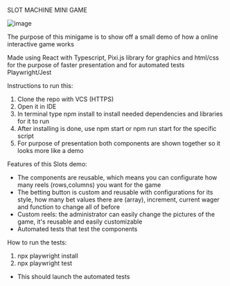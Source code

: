 SLOT MACHINE MINI GAME

![image](https://github.com/user-attachments/assets/c61774f8-3173-4dd5-bc68-89c85543b183)

The purpose of this minigame is to show off a small demo of how a online interactive game works

Made using React with Typescript, Pixi.js library for graphics and html/css for the purpose of faster presentation
and for automated tests Playwright/Jest

Instructions to run this:

1. Clone the repo with VCS (HTTPS)
2. Open it in IDE
3. In terminal type npm install to install needed dependencies and libraries for it to run
4. After installing is done, use npm start or npm run start for the specific script
5. For purpose of presentation both components are shown together so it looks more like a demo

Features of this Slots demo:
- The components are reusable, which means you can configurate how many reels (rows,columns) you want for the game
- The betting button is custom and reusable with configurations for its style, how many bet values there are (array),
  increment, current wager and function to change all of before
- Custom reels: the administrator can easily change the pictures of the game, it's reusable and easily customizable
- Automated tests that test the components

How to run the tests: 
1. npx playwright install
2. npx playwright test
- This should launch the automated tests

